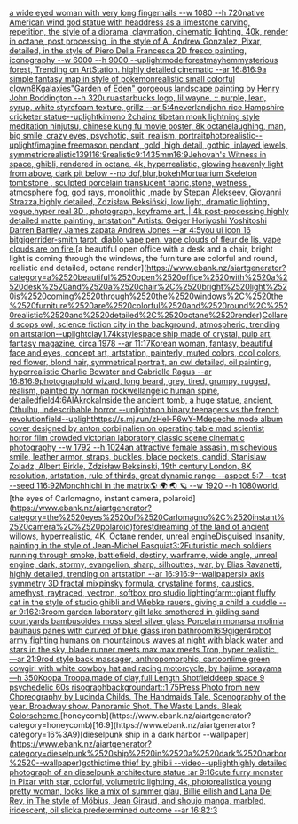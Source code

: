 [a wide eyed woman with very long fingernails --w 1080 --h 720](https://www.ebank.nz/aiartgenerator?category=a%2520wide%2520eyed%2520woman%2520with%2520very%2520long%2520fingernails%2520--w%25201080%2520--h%2520720)[native American wind god statue with headdress as a limestone carving, repetition, the style of a diorama, claymation, cinematic lighting, 40k, render in octane, post processing, in the style of A. Andrew Gonzalez, Pixar, detailed, in the style of Piero Della Francesca 2D fresco painting, iconography --w 6000 --h 9000 --uplight](https://www.ebank.nz/aiartgenerator?category=native%2520American%2520wind%2520god%2520statue%2520with%2520headdress%2520as%2520a%2520limestone%2520carving%2C%2520repetition%2C%2520the%2520style%2520of%2520a%2520diorama%2C%2520claymation%2C%2520cinematic%2520lighting%2C%252040k%2C%2520render%2520in%2520octane%2C%2520post%2520processing%2C%2520in%2520the%2520style%2520of%2520A.%2520Andrew%2520Gonzalez%2C%2520Pixar%2C%2520detailed%2C%2520in%2520the%2520style%2520of%2520Piero%2520Della%2520Francesca%25202D%2520fresco%2520painting%2C%2520iconography%2520--w%25206000%2520--h%25209000%2520--uplight)[model](https://www.ebank.nz/aiartgenerator?category=model)[forest](https://www.ebank.nz/aiartgenerator?category=forest)[mayhem](https://www.ebank.nz/aiartgenerator?category=mayhem)[mysterious forest, Trending on ArtStation. highly detailed cinematic --ar 16:8](https://www.ebank.nz/aiartgenerator?category=mysterious%2520forest%2C%2520Trending%2520on%2520ArtStation.%2520highly%2520detailed%2520cinematic%2520--ar%252016%3A8)[16:9](https://www.ebank.nz/aiartgenerator?category=16%3A9)[a simple fantasy map in style of pokemon](https://www.ebank.nz/aiartgenerator?category=a%2520simple%2520fantasy%2520map%2520in%2520style%2520of%2520pokemon)[realistic small colorful clown](https://www.ebank.nz/aiartgenerator?category=realistic%2520small%2520colorful%2520clown)[8K](https://www.ebank.nz/aiartgenerator?category=8K)[galaxies](https://www.ebank.nz/aiartgenerator?category=galaxies)["Garden of Eden" gorgeous landscape painting by Henry John Boddington --h 320](https://www.ebank.nz/aiartgenerator?category=%22Garden%2520of%2520Eden%22%2520gorgeous%2520landscape%2520painting%2520by%2520Henry%2520John%2520Boddington%2520--h%2520320)[urua](https://www.ebank.nz/aiartgenerator?category=urua)[starbucks logo, lil wayne. :: purple, lean, syrup, white styrofoam texture, grillz --ar 5:4](https://www.ebank.nz/aiartgenerator?category=starbucks%2520logo%2C%2520lil%2520wayne.%2520%3A%3A%2520purple%2C%2520lean%2C%2520syrup%2C%2520white%2520styrofoam%2520texture%2C%2520grillz%2520--ar%25205%3A4)[neverland](https://www.ebank.nz/aiartgenerator?category=neverland)[john rice Hampshire cricketer statue](https://www.ebank.nz/aiartgenerator?category=john%2520rice%2520Hampshire%2520cricketer%2520statue)[--uplight](https://www.ebank.nz/aiartgenerator?category=--uplight)[kimono 2chainz tibetan monk lightning style meditation ninjutsu, chinese kung fu movie poster, 8k octane](https://www.ebank.nz/aiartgenerator?category=kimono%25202chainz%2520tibetan%2520monk%2520lightning%2520style%2520meditation%2520ninjutsu%2C%2520chinese%2520kung%2520fu%2520movie%2520poster%2C%25208k%2520octane)[laughing, man, big smile, crazy eyes, psychotic, suit, realism, portrait](https://www.ebank.nz/aiartgenerator?category=laughing%2C%2520man%2C%2520big%2520smile%2C%2520crazy%2520eyes%2C%2520psychotic%2C%2520suit%2C%2520realism%2C%2520portrait)[photorealistic](https://www.ebank.nz/aiartgenerator?category=photorealistic)[--uplight](https://www.ebank.nz/aiartgenerator?category=--uplight)[/imagine freemason pendant, gold, high detail, gothic, inlayed jewels, symmetric](https://www.ebank.nz/aiartgenerator?category=/imagine%2520freemason%2520pendant%2C%2520gold%2C%2520high%2520detail%2C%2520gothic%2C%2520inlayed%2520jewels%2C%2520symmetric)[realistic](https://www.ebank.nz/aiartgenerator?category=realistic)[1391](https://www.ebank.nz/aiartgenerator?category=1391)[16:9](https://www.ebank.nz/aiartgenerator?category=16%3A9)[realistic](https://www.ebank.nz/aiartgenerator?category=realistic)[9:14](https://www.ebank.nz/aiartgenerator?category=9%3A14)[35mm](https://www.ebank.nz/aiartgenerator?category=35mm)[16:9](https://www.ebank.nz/aiartgenerator?category=16%3A9)[Jehovah's Witness in space, ghibli, rendered in octane, 4k, hyperrealistic, glowing heavenly light from above, dark pit below --no dof,blur,bokeh](https://www.ebank.nz/aiartgenerator?category=Jehovah%27s%2520Witness%2520in%2520space%2C%2520ghibli%2C%2520rendered%2520in%2520octane%2C%25204k%2C%2520hyperrealistic%2C%2520glowing%2520heavenly%2520light%2520from%2520above%2C%2520dark%2520pit%2520below%2520--no%2520dof%2Cblur%2Cbokeh)[Mortuarium Skeleton tombstone , sculpted porcelain translucent fabric,stone,  wetness , atmosphere fog, god rays, monolithic ,made by Stepan Alekseev, Giovanni Strazza,highly detailed, Zdzisław Beksiński, low light, dramatic lighting, vogue,hyper real 3D , photograph, keyframe art, | 4k post-processing highly detailed matte painting, artstation"   Artists: Geiger Horiyoshi Yoshitoshi Darren Bartley  James zapata Andrew Jones --ar 4:5](https://www.ebank.nz/aiartgenerator?category=Mortuarium%2520Skeleton%2520tombstone%2520%2C%2520sculpted%2520porcelain%2520translucent%2520fabric%2Cstone%2C%2520%2520wetness%2520%2C%2520atmosphere%2520fog%2C%2520god%2520rays%2C%2520monolithic%2520%2Cmade%2520by%2520Stepan%2520Alekseev%2C%2520Giovanni%2520Strazza%2Chighly%2520detailed%2C%2520Zdzis%C5%82aw%2520Beksi%C5%84ski%2C%2520low%2520light%2C%2520dramatic%2520lighting%2C%2520vogue%2Chyper%2520real%25203D%2520%2C%2520photograph%2C%2520keyframe%2520art%2C%2520%7C%25204k%2520post-processing%2520highly%2520detailed%2520matte%2520painting%2C%2520artstation%22%2520%2520%2520Artists%3A%2520Geiger%2520Horiyoshi%2520Yoshitoshi%2520Darren%2520Bartley%2520%2520James%2520zapata%2520Andrew%2520Jones%2520--ar%25204%3A5)[you ui icon 16 bit](https://www.ebank.nz/aiartgenerator?category=you%2520ui%2520icon%252016%2520bit)[giger](https://www.ebank.nz/aiartgenerator?category=giger)[rider-smith tarot: diablo vape pen. vape clouds of fleur de lis, vape clouds are on fire.](https://www.ebank.nz/aiartgenerator?category=rider-smith%2520tarot%3A%2520diablo%2520vape%2520pen.%2520vape%2520clouds%2520of%2520fleur%2520de%2520lis%2C%2520vape%2520clouds%2520are%2520on%2520fire.)[a beautiful open office with a desk and a chair, bright light is coming through the windows, the furniture are colorful and round, realistic and detailed, octane render](https://www.ebank.nz/aiartgenerator?category=a%2520beautiful%2520open%2520office%2520with%2520a%2520desk%2520and%2520a%2520chair%2C%2520bright%2520light%2520is%2520coming%2520through%2520the%2520windows%2C%2520the%2520furniture%2520are%2520colorful%2520and%2520round%2C%2520realistic%2520and%2520detailed%2C%2520octane%2520render)[Collared scops owl, science fiction city in the background, atmospheric, trending on artstation](https://www.ebank.nz/aiartgenerator?category=Collared%2520scops%2520owl%2C%2520science%2520fiction%2520city%2520in%2520the%2520background%2C%2520atmospheric%2C%2520trending%2520on%2520artstation)[--uplight](https://www.ebank.nz/aiartgenerator?category=--uplight)[clay](https://www.ebank.nz/aiartgenerator?category=clay)[1.7](https://www.ebank.nz/aiartgenerator?category=1.7)[4k](https://www.ebank.nz/aiartgenerator?category=4k)[style](https://www.ebank.nz/aiartgenerator?category=style)[space ship made of crystal, pulp art, fantasy magazine, circa 1978 --ar 11:17](https://www.ebank.nz/aiartgenerator?category=space%2520ship%2520made%2520of%2520crystal%2C%2520pulp%2520art%2C%2520fantasy%2520magazine%2C%2520circa%25201978%2520--ar%252011%3A17)[Korean woman, fantasy, beautiful face and eyes, concept art, artstation, painterly, muted colors, cool colors, red flower, blond hair, symmetrical portrait, an owl detailed, oil painting, hyperrealistic Charlie Bowater and Gabrielle Ragus --ar 16:8](https://www.ebank.nz/aiartgenerator?category=Korean%2520woman%2C%2520fantasy%2C%2520beautiful%2520face%2520and%2520eyes%2C%2520concept%2520art%2C%2520artstation%2C%2520painterly%2C%2520muted%2520colors%2C%2520cool%2520colors%2C%2520red%2520flower%2C%2520blond%2520hair%2C%2520symmetrical%2520portrait%2C%2520an%2520owl%2520detailed%2C%2520oil%2520painting%2C%2520hyperrealistic%2520Charlie%2520Bowater%2520and%2520Gabrielle%2520Ragus%2520--ar%252016%3A8)[16:9](https://www.ebank.nz/aiartgenerator?category=16%3A9)[photograph](https://www.ebank.nz/aiartgenerator?category=photograph)[old wizard, long beard, grey, tired, grumpy, rugged, realism, painted by norman rockwell](https://www.ebank.nz/aiartgenerator?category=old%2520wizard%2C%2520long%2520beard%2C%2520grey%2C%2520tired%2C%2520grumpy%2C%2520rugged%2C%2520realism%2C%2520painted%2520by%2520norman%2520rockwell)[angelic human spine, detailed](https://www.ebank.nz/aiartgenerator?category=angelic%2520human%2520spine%2C%2520detailed)[field](https://www.ebank.nz/aiartgenerator?category=field)[4:6](https://www.ebank.nz/aiartgenerator?category=4%3A6)[AlAkroka](https://www.ebank.nz/aiartgenerator?category=AlAkroka)[Inside the ancient tomb, a huge statue, ancient, Cthulhu, indescribable horror --uplight](https://www.ebank.nz/aiartgenerator?category=Inside%2520the%2520ancient%2520tomb%2C%2520a%2520huge%2520statue%2C%2520ancient%2C%2520Cthulhu%2C%2520indescribable%2520horror%2520--uplight)[non binary teenagers vs the french revolution](https://www.ebank.nz/aiartgenerator?category=non%2520binary%2520teenagers%2520vs%2520the%2520french%2520revolution)[field](https://www.ebank.nz/aiartgenerator?category=field)[--uplight](https://www.ebank.nz/aiartgenerator?category=--uplight)[<https://s.mj.run/zHeI-F6wY-M>](https://www.ebank.nz/aiartgenerator?category=%3Chttps%3A//s.mj.run/zHeI-F6wY-M%3E)[depeche mode album cover designed by anton corbijn](https://www.ebank.nz/aiartgenerator?category=depeche%2520mode%2520album%2520cover%2520designed%2520by%2520anton%2520corbijn)[alien on operating table mad scientist horror film crowded victorian laboratory  classic scene cinematic photography --w 1792 --h 1024](https://www.ebank.nz/aiartgenerator?category=alien%2520on%2520operating%2520table%2520mad%2520scientist%2520horror%2520film%2520crowded%2520victorian%2520laboratory%2520%2520classic%2520scene%2520cinematic%2520photography%2520--w%25201792%2520--h%25201024)[an attractive female assasin, mischevious smile, leather armor, straps, buckles, blade pockets, candid, Stanislaw Zoladz, Albert Birkle, Zdzisław Beksiński, 19th century London, 8K resolution, artstation, rule of thirds, great dynamic range --aspect 5:7 --test --seed 1](https://www.ebank.nz/aiartgenerator?category=an%2520attractive%2520female%2520assasin%2C%2520mischevious%2520smile%2C%2520leather%2520armor%2C%2520straps%2C%2520buckles%2C%2520blade%2520pockets%2C%2520candid%2C%2520Stanislaw%2520Zoladz%2C%2520Albert%2520Birkle%2C%2520Zdzis%C5%82aw%2520Beksi%C5%84ski%2C%252019th%2520century%2520London%2C%25208K%2520resolution%2C%2520artstation%2C%2520rule%2520of%2520thirds%2C%2520great%2520dynamic%2520range%2520--aspect%25205%3A7%2520--test%2520--seed%25201)[16:9](https://www.ebank.nz/aiartgenerator?category=16%3A9)[2](https://www.ebank.nz/aiartgenerator?category=2)[](https://www.ebank.nz/aiartgenerator?category=)[Monchhichi in the matrix](https://www.ebank.nz/aiartgenerator?category=Monchhichi%2520in%2520the%2520matrix)[🌎 🌍 🌏 🪐 --w 1920 --h 1080](https://www.ebank.nz/aiartgenerator?category=%F0%9F%8C%8E%2520%F0%9F%8C%8D%2520%F0%9F%8C%8F%2520%F0%9F%AA%90%2520--w%25201920%2520--h%25201080)[world.](https://www.ebank.nz/aiartgenerator?category=world.)[the eyes of Carlomagno, instant camera, polaroid](https://www.ebank.nz/aiartgenerator?category=the%2520eyes%2520of%2520Carlomagno%2C%2520instant%2520camera%2C%2520polaroid)[forest](https://www.ebank.nz/aiartgenerator?category=forest)[dreaming of the land of ancient willows, hyperrealistic, 4K, Octane render, unreal engine](https://www.ebank.nz/aiartgenerator?category=dreaming%2520of%2520the%2520land%2520of%2520ancient%2520willows%2C%2520hyperrealistic%2C%25204K%2C%2520Octane%2520render%2C%2520unreal%2520engine)[Disguised Insanity, painting in the style of Jean-Michel Basquiat](https://www.ebank.nz/aiartgenerator?category=Disguised%2520Insanity%2C%2520painting%2520in%2520the%2520style%2520of%2520Jean-Michel%2520Basquiat)[3:2](https://www.ebank.nz/aiartgenerator?category=3%3A2)[Futuristic mech soldiers running through smoke, battlefield, destiny, warframe, wide angle, unreal engine, dark, stormy, evangelion, sharp, silhouttes, war, by Elias Ravanetti, highly detailed, trending on artstation --ar 16:9](https://www.ebank.nz/aiartgenerator?category=Futuristic%2520mech%2520soldiers%2520running%2520through%2520smoke%2C%2520battlefield%2C%2520destiny%2C%2520warframe%2C%2520wide%2520angle%2C%2520unreal%2520engine%2C%2520dark%2C%2520stormy%2C%2520evangelion%2C%2520sharp%2C%2520silhouttes%2C%2520war%2C%2520by%2520Elias%2520Ravanetti%2C%2520highly%2520detailed%2C%2520trending%2520on%2520artstation%2520--ar%252016%3A9)[16:9](https://www.ebank.nz/aiartgenerator?category=16%3A9)[--wallpaper](https://www.ebank.nz/aiartgenerator?category=--wallpaper)[six axis symmetry 3D fractal mixpinsky formula, crystaline forms, caustics, amethyst, raytraced, vectron, softbox pro studio lighting](https://www.ebank.nz/aiartgenerator?category=six%2520axis%2520symmetry%25203D%2520fractal%2520mixpinsky%2520formula%2C%2520crystaline%2520forms%2C%2520caustics%2C%2520amethyst%2C%2520raytraced%2C%2520vectron%2C%2520softbox%2520pro%2520studio%2520lighting)[farm::](https://www.ebank.nz/aiartgenerator?category=farm%3A%3A)[giant fluffy cat in the style of studio ghibli and Wiebke rauers, giving a child a cuddle --ar 9:16](https://www.ebank.nz/aiartgenerator?category=giant%2520fluffy%2520cat%2520in%2520the%2520style%2520of%2520studio%2520ghibli%2520and%2520Wiebke%2520rauers%2C%2520giving%2520a%2520child%2520a%2520cuddle%2520--ar%25209%3A16)[2:3](https://www.ebank.nz/aiartgenerator?category=2%3A3)[room garden laboratory  gilt lake  smothered in gilding sand courtyards bambusoides moss steel silver glass  Porcelain monarsa molinia bauhaus panes with curved of blue glass iron bathroom](https://www.ebank.nz/aiartgenerator?category=room%2520garden%2520laboratory%2520%2520gilt%2520lake%2520%2520smothered%2520in%2520gilding%2520sand%2520courtyards%2520bambusoides%2520moss%2520steel%2520silver%2520glass%2520%2520Porcelain%2520monarsa%2520molinia%2520bauhaus%2520panes%2520with%2520curved%2520of%2520blue%2520glass%2520iron%2520bathroom)[16:9](https://www.ebank.nz/aiartgenerator?category=16%3A9)[giger](https://www.ebank.nz/aiartgenerator?category=giger)[4](https://www.ebank.nz/aiartgenerator?category=4)[robot army fighting humans on mountainous waves at night with black water and stars in the sky, blade runner meets max max meets Tron, hyper realistic , —ar 21:9](https://www.ebank.nz/aiartgenerator?category=robot%2520army%2520fighting%2520humans%2520on%2520mountainous%2520waves%2520at%2520night%2520with%2520black%2520water%2520and%2520stars%2520in%2520the%2520sky%2C%2520blade%2520runner%2520meets%2520max%2520max%2520meets%2520Tron%2C%2520hyper%2520realistic%2520%2C%2520%E2%80%94ar%252021%3A9)[rod style back massager, anthropomorphic, cartoon](https://www.ebank.nz/aiartgenerator?category=rod%2520style%2520back%2520massager%2C%2520anthropomorphic%2C%2520cartoon)[lime green cowgirl with white cowboy hat and racing motorcycle, by hajime sorayama —h 350](https://www.ebank.nz/aiartgenerator?category=lime%2520green%2520cowgirl%2520with%2520white%2520cowboy%2520hat%2520and%2520racing%2520motorcycle%2C%2520by%2520hajime%2520sorayama%2520%E2%80%94h%2520350)[Koopa Troopa,made of clay,full Length Shot](https://www.ebank.nz/aiartgenerator?category=Koopa%2520Troopa%2Cmade%2520of%2520clay%2Cfull%2520Length%2520Shot)[field](https://www.ebank.nz/aiartgenerator?category=field)[deep space 9 psychedelic 60s risograph](https://www.ebank.nz/aiartgenerator?category=deep%2520space%25209%2520psychedelic%252060s%2520risograph)[background](https://www.ebank.nz/aiartgenerator?category=background)[art::1.75](https://www.ebank.nz/aiartgenerator?category=art%3A%3A1.75)[Press Photo from new Choreography by Lucinda Childs. The Handmaids Tale. Scenography of the year. Broadway show. Panoramic Shot. The Waste Lands. Bleak Colorscheme.](https://www.ebank.nz/aiartgenerator?category=Press%2520Photo%2520from%2520new%2520Choreography%2520by%2520Lucinda%2520Childs.%2520The%2520Handmaids%2520Tale.%2520Scenography%2520of%2520the%2520year.%2520Broadway%2520show.%2520Panoramic%2520Shot.%2520The%2520Waste%2520Lands.%2520Bleak%2520Colorscheme.)[honeycomb](https://www.ebank.nz/aiartgenerator?category=honeycomb)[16:9](https://www.ebank.nz/aiartgenerator?category=16%3A9)[dieselpunk ship in a dark harbor --wallpaper](https://www.ebank.nz/aiartgenerator?category=dieselpunk%2520ship%2520in%2520a%2520dark%2520harbor%2520--wallpaper)[gothic](https://www.ebank.nz/aiartgenerator?category=gothic)[time thief by ghibli --video](https://www.ebank.nz/aiartgenerator?category=time%2520thief%2520by%2520ghibli%2520--video)[--uplight](https://www.ebank.nz/aiartgenerator?category=--uplight)[highly detailed photograph of an dieselpunk architecture statue :ar 9:16](https://www.ebank.nz/aiartgenerator?category=highly%2520detailed%2520photograph%2520of%2520an%2520dieselpunk%2520architecture%2520statue%2520%3Aar%25209%3A16)[cute furry monster in Pixar with star, colorful, volumetric lighting, 4k, photorealistic](https://www.ebank.nz/aiartgenerator?category=cute%2520furry%2520monster%2520in%2520Pixar%2520with%2520star%2C%2520colorful%2C%2520volumetric%2520lighting%2C%25204k%2C%2520photorealistic)[a young pretty woman, looks like a mix of summer glau, Billie eilish and Lana Del Rey, in The style of Möbius, Jean Giraud, and shoujo manga, marbled, iridescent, oil slick](https://www.ebank.nz/aiartgenerator?category=a%2520young%2520pretty%2520woman%2C%2520looks%2520like%2520a%2520mix%2520of%2520summer%2520glau%2C%2520Billie%2520eilish%2520and%2520Lana%2520Del%2520Rey%2C%2520in%2520The%2520style%2520of%2520M%C3%B6bius%2C%2520Jean%2520Giraud%2C%2520and%2520shoujo%2520manga%2C%2520marbled%2C%2520iridescent%2C%2520oil%2520slick)[a predetermined outcome --ar 16:8](https://www.ebank.nz/aiartgenerator?category=a%2520predetermined%2520outcome%2520--ar%252016%3A8)[2:3](https://www.ebank.nz/aiartgenerator?category=2%3A3)